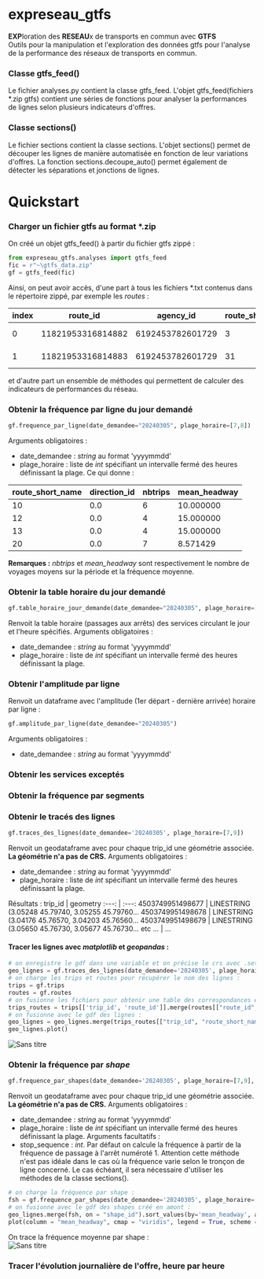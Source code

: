 # expreseau_gtfs
**EXP**loration des **RESEAU**x de transports en commun avec **GTFS**\
Outils pour la manipulation et l'exploration des données gtfs pour l'analyse de la performance des réseaux de transports en commun.
### Classe gtfs_feed()
Le fichier analyses.py contient la classe gtfs_feed. L'objet gtfs_feed(fichiers *.zip gtfs) contient une séries de fonctions pour analyser la performances de lignes selon plusieurs indicateurs d'offres.
### Classe sections()
Le fichier sections contient la classe sections. L'objet sections() permet de découper les lignes de manière automatisée en fonction de leur variations d'offres.
La fonction sections.decoupe_auto() permet également de détecter les séparations et jonctions de lignes.


# Quickstart

### Charger un fichier gtfs au format *.zip
On créé un objet gtfs_feed() à partir du fichier gtfs zippé :

```python
from expreseau_gtfs.analyses import gtfs_feed
fic = r"~\gtfs_data.zip"
gf = gtfs_feed(fic)
```
Ainsi, on peut avoir accès, d'une part à tous les fichiers *.txt contenus dans le répertoire zippé, par exemple les *routes* :

  index |          route_id |        agency_id |route_short_name   | route_long_name  |      route_desc | route_type | route_url |route_color |           route_text_color
---   |---					|   ---           |       ---         |   ---            |      ---        |   ---      |    ---    |   ---      |   ---
0  | 11821953316814882 | 6192453782601729 |               3   |         Ligne 3 	|	Ligne Ligne 3   |        3   |     NaN   |   ed6e00   |			FFFFFF
1  | 11821953316814883 | 6192453782601729 |              31   |        Ligne 31		|	Ligne Ligne 31  |         3  |      NaN  |    9c8cc9		|	FFFFFF  

et d'autre part un ensemble de méthodes qui permettent de calculer des indicateurs de performances du réseau.

### Obtenir la fréquence par ligne du jour demandé
```python
gf.frequence_par_ligne(date_demandee="20240305", plage_horaire=[7,8])
```
Arguments obligatoires :
   -  date_demandee : *string* au format 'yyyymmdd'
   -  plage_horaire : liste de *int* spécifiant un intervalle fermé des heures définissant la plage.
Ce qui donne :

route_short_name|  direction_id|  nbtrips|  mean_headway
---		  |     ---        |    ---    |---
10     |      0.0        |    6        |  10.000000
12     |      0.0        |    4       |  15.000000
13     |      0.0        |    4       |  15.000000
20     |      0.0        |    7       |   8.571429

**Remarques :** *nbtrips* et *mean_headway* sont respectivement le nombre de voyages moyens sur la période et la fréquence moyenne.

### Obtenir la table horaire du jour demandé

```python
gf.table_horaire_jour_demande(date_demandee="20240305", plage_horaire=[7,8])
```
Renvoit la table horaire (passages aux arrêts) des services circulant le jour et l'heure spécifiés.
Arguments obligatoires :
   -  date_demandee : *string* au format 'yyyymmdd'
   -  plage_horaire : liste de *int* spécifiant un intervalle fermé des heures définissant la plage.

### Obtenir l'amplitude par ligne
Renvoit un dataframe avec l'amplitude (1er départ - dernière arrivée) horaire par ligne : 
```python
gf.amplitude_par_ligne(date_demandee="20240305")
```
Arguments obligatoires :
   -  date_demandee : *string* au format 'yyyymmdd'


### Obtenir les services exceptés

### Obtenir la fréquence par segments 

### Obtenir le tracés des lignes

```python
gf.traces_des_lignes(date_demandee='20240305', plage_horaire=[7,9])
```
Renvoit un geodataframe avec pour chaque trip_id une géométrie associée. **La géométrie n'a pas de CRS.**
Arguments obligatoires :
   -  date_demandee : *string* au format 'yyyymmdd'
   -  plage_horaire : liste de *int* spécifiant un intervalle fermé des heures définissant la plage.

Résultats :
trip_id            |                               geometry
:---:			      |                   :---:
4503749951498677 | LINESTRING (3.05248 45.79740, 3.05255 45.79760...
4503749951498678 | LINESTRING (3.04176 45.76570, 3.04203 45.76560...
4503749951498679 | LINESTRING (3.05650 45.76730, 3.05677 45.76730...
etc ... | ...

#### Tracer les lignes avec *matplotlib* et *geopandas* :
```python
# on enregistre le gdf dans une variable et on précise le crs avec .set_crs() (ici WGS84)
geo_lignes = gf.traces_des_lignes(date_demandee='20240305', plage_horaire=[7,9]).set_crs("epsg:4326")
# on charge les trips et routes pour récupérer le nom des lignes :
trips = gf.trips
routes = gf.routes
# on fusionne les fichiers pour obtenir une table des correspondances entre trip_id et route_short_name :
trips_routes = trips[['trip_id', 'route_id']].merge(routes[["route_id", "route_short_name", "route_color"]], on = 'route_id')
# on fusionne avec le gdf des lignes :
geo_lignes = geo_lignes.merge(trips_routes[["trip_id", "route_short_name", "route_color"]], on = "trip_id")
geo_lignes.plot()
```
![Sans titre](https://github.com/lufages/expreseau_gtfs/assets/113050391/1aeb9cba-8793-477e-8e47-e40273134348)


### Obtenir la fréquence par *shape*

```python
gf.frequence_par_shapes(date_demandee='20240305', plage_horaire=[7,9], stop_sequence = 1)
```
Renvoit un geodataframe avec pour chaque trip_id une géométrie associée. **La géométrie n'a pas de CRS.**
Arguments obligatoires :
   -  date_demandee : *string* au format 'yyyymmdd'
   -  plage_horaire : liste de *int* spécifiant un intervalle fermé des heures définissant la plage.
Arguments facultatifs :
   - stop_sequence : *int*. Par défaut on calcule la fréquence à partir de la fréquence de passage à l'arrêt numéroté 1. Attention cette méthode n'est pas idéale dans le cas où la fréquence varie selon le tronçon de ligne concerné. Le cas échéant, il sera nécessaire d'utiliser les méthodes de la classe sections().
```python
# on charge la fréquence par shape : 
fsh = gf.frequence_par_shapes(date_demandee='20240305', plage_horaire=[7,9])
# on fusionne avec le gdf des shapes créé en amont :
geo_lignes.merge(fsh, on = "shape_id").sort_values(by='mean_headway', ascending=False).\
plot(column = "mean_headway", cmap = "viridis", legend = True, scheme = "natural_breaks")
```
On trace la fréquence moyenne par shape :\
![Sans titre](https://github.com/lufages/expreseau_gtfs/assets/113050391/48f3a6d2-6371-400c-8a95-1fdf4a354826)


### Tracer l'évolution journalière de l'offre, heure par heure

